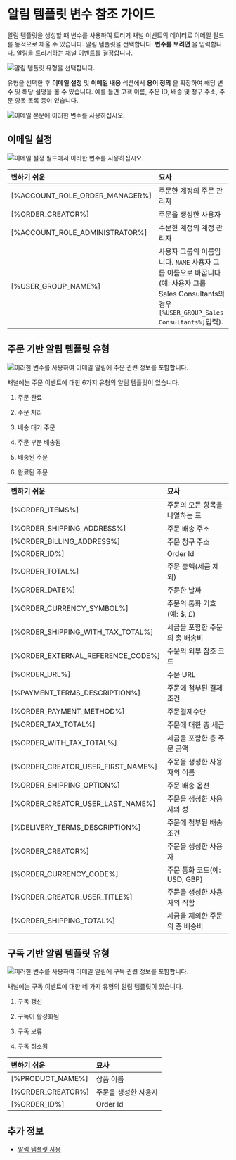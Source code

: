 # 알림 템플릿 변수 참조 가이드

알림 템플릿을 생성할 때 변수를 사용하여 트리거 채널 이벤트의 데이터로 이메일 필드를 동적으로 채울 수 있습니다. 알림 템플릿을 선택합니다. **변수를 보려면** 을 입력합니다. 알림을 트리거하는 채널 이벤트를 결정합니다.

![알림 템플릿 유형을 선택합니다.](./notification-template-variables-reference-guide/images/01.png)

유형을 선택한 후 **이메일 설정** 및 **이메일 내용** 섹션에서 **용어 정의** 을 확장하여 해당 변수 및 해당 설명을 볼 수 있습니다. 예를 들면 고객 이름, 주문 ID, 배송 및 청구 주소, 주문 항목 목록 등이 있습니다.

![이메일 본문에 이러한 변수를 사용하십시오.](./notification-template-variables-reference-guide/images/02.png)

## 이메일 설정

![이메일 설정 필드에서 이러한 변수를 사용하십시오.](./notification-template-variables-reference-guide/images/03.png)

| 변하기 쉬운                           | 묘사                                                                                                            |
|:-------------------------------- |:------------------------------------------------------------------------------------------------------------- |
| [%ACCOUNT_ROLE_ORDER_MANAGER%] | 주문한 계정의 주문 관리자                                                                                                |
| [%ORDER_CREATOR%]                | 주문을 생성한 사용자                                                                                                   |
| [%ACCOUNT_ROLE_ADMINISTRATOR%] | 주문한 계정의 계정 관리자                                                                                                |
| [%USER_GROUP_NAME%]            | 사용자 그룹의 이름입니다. `NAME` 사용자 그룹 이름으로 바꿉니다(예: 사용자 그룹 Sales Consultants의 경우 `[%USER_GROUP_Sales Consultants%]`입력). |

## 주문 기반 알림 템플릿 유형

![이러한 변수를 사용하여 이메일 알림에 주문 관련 정보를 포함합니다.](./notification-template-variables-reference-guide/images/04.png)

채널에는 주문 이벤트에 대한 6가지 유형의 알림 템플릿이 있습니다.

1. 주문 완료

1. 주문 처리

1. 배송 대기 주문

1. 주문 부분 배송됨

1. 배송된 주문

1. 완료된 주문

| 변하기 쉬운                                | 묘사                    |
|:------------------------------------- |:--------------------- |
| [%ORDER_ITEMS%]                       | 주문의 모든 항목을 나열하는 표     |
| [%ORDER_SHIPPING_ADDRESS%]          | 주문 배송 주소              |
| [%ORDER_BILLING_ADDRESS%]           | 주문 청구 주소              |
| [%ORDER_ID%]                          | Order Id              |
| [%ORDER_TOTAL%]                       | 주문 총액(세금 제외)          |
| [%ORDER_DATE%]                        | 주문한 날짜                |
| [%ORDER_CURRENCY_SYMBOL%]           | 주문의 통화 기호(예: $, £)    |
| [%ORDER_SHIPPING_WITH_TAX_TOTAL%] | 세금을 포함한 주문의 총 배송비     |
| [%ORDER_EXTERNAL_REFERENCE_CODE%]   | 주문의 외부 참조 코드          |
| [%ORDER_URL%]                         | 주문 URL                |
| [%PAYMENT_TERMS_DESCRIPTION%]       | 주문에 첨부된 결제 조건         |
| [%ORDER_PAYMENT_METHOD%]            | 주문결제수단                |
| [%ORDER_TAX_TOTAL%]                 | 주문에 대한 총 세금           |
| [%ORDER_WITH_TAX_TOTAL%]            | 세금을 포함한 총 주문 금액       |
| [%ORDER_CREATOR_USER_FIRST_NAME%] | 주문을 생성한 사용자의 이름       |
| [%ORDER_SHIPPING_OPTION%]           | 주문 배송 옵션              |
| [%ORDER_CREATOR_USER_LAST_NAME%]  | 주문을 생성한 사용자의 성        |
| [%DELIVERY_TERMS_DESCRIPTION%]      | 주문에 첨부된 배송 조건         |
| [%ORDER_CREATOR%]                     | 주문을 생성한 사용자           |
| [%ORDER_CURRENCY_CODE%]             | 주문 통화 코드(예: USD, GBP) |
| [%ORDER_CREATOR_USER_TITLE%]        | 주문을 생성한 사용자의 직함       |
| [%ORDER_SHIPPING_TOTAL%]            | 세금을 제외한 주문의 총 배송비     |

## 구독 기반 알림 템플릿 유형

![이러한 변수를 사용하여 이메일 알림에 구독 관련 정보를 포함합니다.](./notification-template-variables-reference-guide/images/05.png)

채널에는 구독 이벤트에 대한 네 가지 유형의 알림 템플릿이 있습니다.

1. 구독 갱신

1. 구독이 활성화됨

1. 구독 보류

1. 구독 취소됨

| 변하기 쉬운            | 묘사          |
|:----------------- |:----------- |
| [%PRODUCT_NAME%]  | 상품 이름       |
| [%ORDER_CREATOR%] | 주문을 생성한 사용자 |
| [%ORDER_ID%]      | Order Id    |

## 추가 정보

* [알림 템플릿 사용](./using-notification-templates.md)
